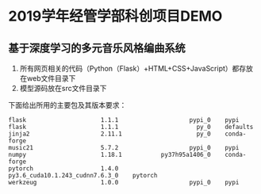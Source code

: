 # 2019学年经管学部科创项目DEMO
## 基于深度学习的多元音乐风格编曲系统
1. 所有网页相关的代码（Python（Flask）+HTML+CSS+JavaScript）都存放在web文件目录下
2. 模型源码放在src文件目录下

下面给出所用的主要包及其版本要求：

```
flask                     1.1.1                    pypi_0    pypi
flask                     1.1.1                      py_0    defaults
jinja2                    2.11.1                     py_0    conda-forge
music21                   5.7.2                    pypi_0    pypi
numpy                     1.18.1           py37h95a1406_0    conda-forge
pytorch                   1.4.0           py3.6_cuda10.1.243_cudnn7.6.3_0    pytorch
werkzeug                  1.0.0                    pypi_0    pypi
```